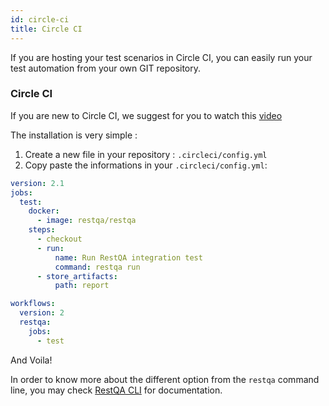 ```yaml
---
id: circle-ci
title: Circle CI
---
```


If you are hosting your test scenarios in Circle CI, you can easily run your test automation from your own GIT repository.

### Circle CI

If you are new to Circle CI, we suggest for you to watch this [video](https://www.youtube.com/watch?v=J1l-icYGyd0)

The installation is very simple :

1. Create a new file in your repository : `.circleci/config.yml`
2. Copy paste the informations in your `.circleci/config.yml`:

```yaml
version: 2.1
jobs:
  test:
    docker:
      - image: restqa/restqa
    steps:
      - checkout
      - run:
          name: Run RestQA integration test
          command: restqa run
      - store_artifacts:
          path: report

workflows:
  version: 2
  restqa:
    jobs:
      - test

```

And Voila!

In order to know more about the different option from the `restqa` command line,  you may check [RestQA CLI](/api/cli) for documentation.
